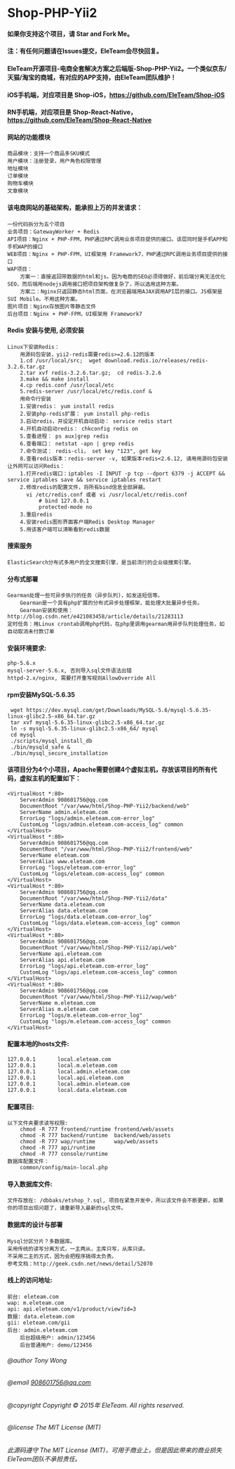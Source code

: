 # Shop-PHP-Yii2

#### 如果你支持这个项目，请 Star and Fork Me。

#### 注：有任何问题请在Issues提交，EleTeam会尽快回复。

#### EleTeam开源项目-电商全套解决方案之后端版-Shop-PHP-Yii2。一个类似京东/天猫/淘宝的商城，有对应的APP支持，由EleTeam团队维护！
#### iOS手机端，对应项目是 Shop-iOS，https://github.com/EleTeam/Shop-iOS
#### RN手机端，对应项目是 Shop-React-Native，https://github.com/EleTeam/Shop-React-Native

#### 网站的功能模块
    商品模块：支持一个商品多SKU模式
    用户模块：注册登录，用户角色权限管理
    地址模块
    订单模块
    购物车模块
    文章模块

#### 该电商网站的基础架构，能承担上万的并发请求：
    一份代码拆分为五个项目
    业务项目：GatewayWorker + Redis
    API项目：Nginx + PHP-FPM，PHP通过RPC调用业务项目提供的接口。该层同时是手机APP和手机WAP的接口
    WEB项目：Nginx + PHP-FPM，UI框架用 Framework7，PHP通过RPC调用业务项目提供的接口
    WAP项目：
        方案一：直接返回带数据的html和js。因为电商的SEO必须得做好，前后端分离无法优化SEO，而后端用nodejs调用接口把项目架构做复杂了，所以选用这种方案。
        方案二：Nginx只返回静态html页面，在浏览器端用AJAX调用API层的接口。JS框架是 SUI Mobile。不用这种方案。
    图片项目：Nginx存放图片等静态文件
    后台项目：Nginx + PHP-FPM，UI框架用 Framework7

#### Redis 安装与使用, 必须安装
    Linux下安装Redis：
        用源码包安装，yii2-redis需要redis>=2.6.12的版本
        1.cd /usr/local/src;  wget download.redis.io/releases/redis-3.2.6.tar.gz
        2.tar xvf redis-3.2.6.tar.gz;  cd redis-3.2.6
        3.make && make install
        4.cp redis.conf /usr/local/etc
        5.redis-server /usr/local/etc/redis.conf &
        用命令行安装
        1.安装redis： yum install redis
        2.安装php-redis扩展： yum install php-redis
        3.启动redis，并设定开机自动启动： service redis start
        4.开机自动启动redis： chkconfig redis on
        5.查看进程： ps aux|grep redis
        6.查看端口： netstat -apn | grep redis
        7.命令测试： redis-cli， set key "123", get key
        8.查看redis版本：redis-server -v, 如果版本redis<2.6.12, 请用用源码包安装
    让外网可以访问Redis：
        1.打开redis端口：iptables -I INPUT -p tcp --dport 6379 -j ACCEPT && service iptables save && service iptables restart
        2.修改redis的配置文件，将所有bind信息全部屏蔽。
          vi /etc/redis.conf 或者 vi /usr/local/etc/redis.conf
              # bind 127.0.0.1
              protected-mode no
        3.重启redis
        4.安装redis图形界面客户端Redis Desktop Manager
        5.用该客户端可以清晰看到redis数据
    
#### 搜索服务
    ElasticSearch分布式多用户的全文搜索引擎，是当前流行的企业级搜索引擎。
    
#### 分布式部署
    Gearman处理一些可异步执行的任务（异步队列)，如发送短信等。
        Gearman是一个具有php扩展的分布式异步处理框架，能处理大批量异步任务。
        Gearman安装和使用：http://blog.csdn.net/e421083458/article/details/21283113
    定时任务：用Linux crontab调用php代码，在php里调用gearman用异步队列处理任务，如自动取消未付款订单
    
#### 安装环境要求:
    php-5.6.x
    mysql-server-5.6.x, 否则导入sql文件语法出错
    httpd-2.x/nginx, 需要打开重写规则AllowOverride All

#### rpm安装MySQL-5.6.35
     wget https://dev.mysql.com/get/Downloads/MySQL-5.6/mysql-5.6.35-linux-glibc2.5-x86_64.tar.gz
     tar xvf mysql-5.6.35-linux-glibc2.5-x86_64.tar.gz
     ln -s mysql-5.6.35-linux-glibc2.5-x86_64/ mysql
     cd mysql
     ./scripts/mysql_install_db
     ./bin/mysqld_safe &
     ./bin/mysql_secure_installation

#### 该项目分为4个小项目，Apache需要创建4个虚拟主机，存放该项目的所有代码，虚拟主机的配置如下：
    <VirtualHost *:80>
        ServerAdmin 908601756@qq.com
        DocumentRoot "/var/www/html/Shop-PHP-Yii2/backend/web"
        ServerName admin.eleteam.com
        ErrorLog "logs/admin.eleteam.com-error_log"
        CustomLog "logs/admin.eleteam.com-access_log" common
    </VirtualHost>
    <VirtualHost *:80>
        ServerAdmin 908601756@qq.com
        DocumentRoot "/var/www/html/Shop-PHP-Yii2/frontend/web"
        ServerName eleteam.com
        ServerAlias www.eleteam.com
        ErrorLog "logs/eleteam.com-error_log"
        CustomLog "logs/eleteam.com-access_log" common
    </VirtualHost>
    <VirtualHost *:80>
        ServerAdmin 908601756@qq.com
        DocumentRoot "/var/www/html/Shop-PHP-Yii2/data"
        ServerName data.eleteam.com
        ServerAlias data.eleteam.com
        ErrorLog "logs/data.eleteam.com-error_log"
        CustomLog "logs/data.eleteam.com-access_log" common
    </VirtualHost>
    <VirtualHost *:80>
        ServerAdmin 908601756@qq.com
        DocumentRoot "/var/www/html/Shop-PHP-Yii2/api/web"
        ServerName api.eleteam.com
        ServerAlias api.eleteam.com
        ErrorLog "logs/api.eleteam.com-error_log"
        CustomLog "logs/api.eleteam.com-access_log" common
    </VirtualHost>
    <VirtualHost *:80>
        ServerAdmin 908601756@qq.com
        DocumentRoot "/var/www/html/Shop-PHP-Yii2/wap/web"
        ServerName m.eleteam.com
        ServerAlias m.eleteam.com
        ErrorLog "logs/m.eleteam.com-error_log"
        CustomLog "logs/m.eleteam.com-access_log" common
    </VirtualHost>

#### 配置本地的hosts文件:
    127.0.0.1       local.eleteam.com
    127.0.0.1       local.m.eleteam.com
    127.0.0.1       local.admin.eleteam.com
    127.0.0.1       local.api.eleteam.com
    127.0.0.1       local.admin.eleteam.com
    127.0.0.1       local.data.eleteam.com
    
#### 配置项目:
    以下文件夹要求读写权限:
        chmod -R 777 frontend/runtime frontend/web/assets
        chmod -R 777 backend/runtime  backend/web/assets
        chmod -R 777 wap/runtime      wap/web/assets
        chmod -R 777 api/runtime
        chmod -R 777 console/runtime
    数据库配置文件：
        common/config/main-local.php

#### 导入数据库文件:
    文件存放在: /dbbaks/etshop_?.sql, 项目在紧急开发中，所以该文件会不断更新，如果你的项目出现问题了，请重新导入最新的sql文件。

#### 数据库的设计与部署
    Mysql分区分片？多数据库。
    采用传统的读写分离方式，一主两从，主库只写，从库只读。
    不采用二主的方式，因为会把程序搞得太负责。
    参考文档：http://geek.csdn.net/news/detail/52070
    
#### 线上的访问地址:
    前台: eleteam.com
    wap: m.eleteam.com
    api: api.eleteam.com/v1/product/view?id=3
    数据: data.eleteam.com
    gii: eleteam.com/gii
    后台: admin.eleteam.com
        后台超级用户: admin/123456
        后台普通用户: demo/123456

###### @author Tony Wong
###### @email 908601756@qq.com
###### @copyright Copyright © 2015年 EleTeam. All rights reserved.
###### @license The MIT License (MIT)

###### 此源码遵守 The MIT License (MIT)，可用于商业上，但是因此带来的商业损失EleTeam团队不承担责任。
